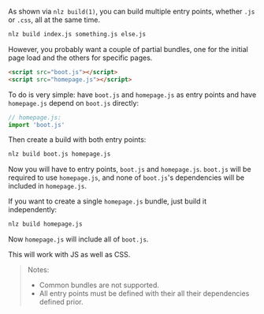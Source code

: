 
As shown via `nlz build(1)`,
you can build multiple entry points, whether `.js` or `.css`,
all at the same time.

```bash
nlz build index.js something.js else.js
```

However, you probably want a couple of partial bundles,
one for the initial page load and the others for specific pages.

```html
<script src="boot.js"></script>
<script src="homepage.js"></script>
```

To do is very simple: have `boot.js` and `homepage.js` as entry points
and have `homepage.js` depend on `boot.js` directly:

```js
// homepage.js:
import 'boot.js'
```

Then create a build with both entry points:

```bash
nlz build boot.js homepage.js
```

Now you will have to entry points, `boot.js` and `homepage.js`.
`boot.js` will be required to use `homepage.js`,
and none of `boot.js`'s dependencies will be included in `homepage.js`.

If you want to create a single `homepage.js` bundle,
just build it independently:

```bash
nlz build homepage.js
```

Now `homepage.js` will include all of `boot.js`.

This will work with JS as well as CSS.

> Notes:
>   - Common bundles are not supported.
>   - All entry points must be defined with their all their dependencies defined prior.
